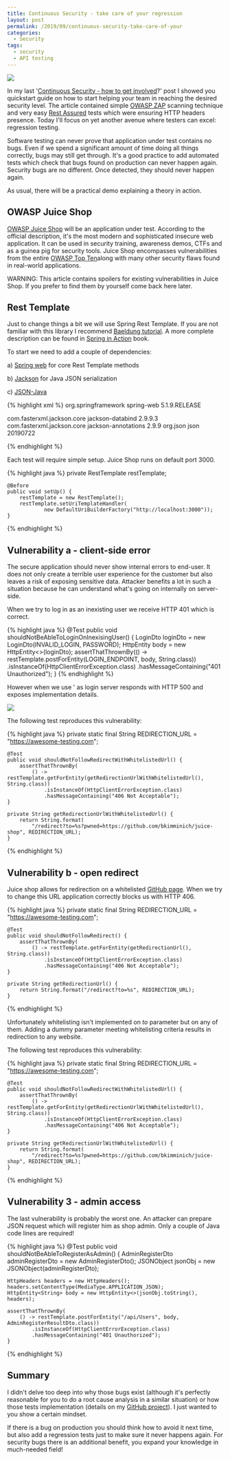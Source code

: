 ```yaml
---
title: Continuous Security - take care of your regression
layout: post
permalink: /2019/09/continuous-security-take-care-of-your
categories:
  - Security
tags:
  - security
  - API testing 
---
```


![](/images/blog/photo-1519575706483-221027bfbb31.jpeg)

In my last '[Continuous Security - how to get involved](https://www.awesome-testing.com/2019/08/continuous-security-how-to-get-involved.html)?' post I showed you quickstart guide on how to start helping your team in reaching the desired security level. The article contained simple [OWASP ZAP](https://www.awesome-testing.com/2018/12/continuous-security-with-owasp-zap.html) scanning technique and very easy [Rest Assured](https://www.awesome-testing.com/2016/07/restful-api-testing-with-rest-assured-1.html) tests which were ensuring HTTP headers presence. Today I'll focus on yet another avenue where testers can excel: regression testing.

Software testing can never prove that application under test contains no bugs. Even if we spend a significant amount of time doing all things correctly, bugs may still get through. It's a good practice to add automated tests which check that bugs found on production can never happen again. Security bugs are no different. Once detected, they should never happen again.

As usual, there will be a practical demo explaining a theory in action.

## OWASP Juice Shop

[OWASP Juice Shop](https://www.owasp.org/index.php/OWASP_Juice_Shop_Project) will be an application under test. According to the official description, it's the most modern and sophisticated insecure web application. It can be used in security training, awareness demos, CTFs and as a guinea pig for security tools. Juice Shop encompasses vulnerabilities from the entire [OWASP Top Ten](https://www.owasp.org/index.php/OWASP_Top_Ten)along with many other security flaws found in real-world applications.

WARNING: This article contains spoilers for existing vulnerabilities in Juice Shop. If you prefer to find them by yourself come back here later.

## Rest Template

Just to change things a bit we will use Spring Rest Template. If you are not familiar with this library I recommend [Baeldung tutorial](https://www.baeldung.com/rest-template). A more complete description can be found in [Spring in Action](https://www.amazon.com/Spring-Action-Craig-Walls/dp/1617294942) book.

To start we need to add a couple of dependencies:

a) [Spring web](https://docs.spring.io/spring/docs/5.1.9.RELEASE/spring-framework-reference/integration.html#rest-client-access) for core Rest Template methods

b) [Jackson](https://github.com/FasterXML/jackson) for Java JSON serialization

c) [JSON-Java](https://github.com/stleary/JSON-java)

{% highlight xml %}
<dependency>
    <groupId>org.springframework</groupId>
    <artifactId>spring-web</artifactId>
    <version>5.1.9.RELEASE</version>
</dependency>

<dependency>
    <groupId>com.fasterxml.jackson.core</groupId>
    <artifactId>jackson-databind</artifactId>
    <version>2.9.9.3</version>
</dependency>

<dependency>
    <groupId>com.fasterxml.jackson.core</groupId>
    <artifactId>jackson-annotations</artifactId>
    <version>2.9.9</version>
</dependency>

<dependency>
    <groupId>org.json</groupId>
    <artifactId>json</artifactId>
    <version>20190722</version>
</dependency>

{% endhighlight %}

Each test will require simple setup. Juice Shop runs on default port 3000.

{% highlight java %}
private RestTemplate restTemplate;

    @Before
    public void setUp() {
        restTemplate = new RestTemplate();
        restTemplate.setUriTemplateHandler(
                new DefaultUriBuilderFactory("http://localhost:3000"));
    }

{% endhighlight %}

## Vulnerability a - client-side error

The secure application should never show internal errors to end-user. It does not only create a terrible user experience for the customer but also leaves a risk of exposing sensitive data. Attacker benefits a lot in such a situation because he can understand what's going on internally on server-side.

When we try to log in as an inexisting user we receive HTTP 401 which is correct.

{% highlight java %}
@Test
public void shouldNotBeAbleToLoginOnInexisingUser() {
    LoginDto loginDto = new LoginDto(INVALID_LOGIN, PASSWORD);
    HttpEntity<LoginDto> body = new HttpEntity<>(loginDto);
    assertThatThrownBy(() -> restTemplate.postForEntity(LOGIN_ENDPOINT, body, String.class))
        .isInstanceOf(HttpClientErrorException.class)
        .hasMessageContaining("401 Unauthorized");
}
{% endhighlight %} 

However when we use ' as login server responds with HTTP 500 and exposes implementation details.

![](/images/blog/error_js-console.png)

The following test reproduces this vulnerability:

{% highlight java %}
private static final String REDIRECTION_URL = "https://awesome-testing.com";

    @Test
    public void shouldNotFollowRedirectWithWhitelistedUrl() {
        assertThatThrownBy(
            () -> restTemplate.getForEntity(getRedirectionUrlWithWhitelistedUrl(), String.class))
                .isInstanceOf(HttpClientErrorException.class)
                .hasMessageContaining("406 Not Acceptable");
    }

    private String getRedirectionUrlWithWhitelistedUrl() {
        return String.format(
            "/redirect?to=%s?pwned=https://github.com/bkimminich/juice-shop", REDIRECTION_URL);
    }

{% endhighlight %}

## Vulnerability b - open redirect

Juice shop allows for redirection on a whitelisted [GitHub page](https://github.com/bkimminich/juice-shop). When we try to change this URL application correctly blocks us with HTTP 406.

{% highlight java %}
private static final String REDIRECTION_URL = "https://awesome-testing.com";

    @Test
    public void shouldNotFollowRedirect() {
        assertThatThrownBy(
            () -> restTemplate.getForEntity(getRedirectionUrl(), String.class))
                .isInstanceOf(HttpClientErrorException.class)
                .hasMessageContaining("406 Not Acceptable");
    }
    
    private String getRedirectionUrl() {
        return String.format("/redirect?to=%s", REDIRECTION_URL);
    }

{% endhighlight %}

Unfortunately whitelisting isn't implemented on _to_ parameter but on any of them. Adding a dummy parameter meeting whitelisting criteria results in redirection to any website.

The following test reproduces this vulnerability:

{% highlight java %}
private static final String REDIRECTION_URL = "https://awesome-testing.com";

    @Test
    public void shouldNotFollowRedirectWithWhitelistedUrl() {
        assertThatThrownBy(
            () -> restTemplate.getForEntity(getRedirectionUrlWithWhitelistedUrl(), String.class))
                .isInstanceOf(HttpClientErrorException.class)
                .hasMessageContaining("406 Not Acceptable");
    }

    private String getRedirectionUrlWithWhitelistedUrl() {
        return String.format(
            "/redirect?to=%s?pwned=https://github.com/bkimminich/juice-shop", REDIRECTION_URL);
    }

{% endhighlight %}

## Vulnerability 3 - admin access

The last vulnerability is probably the worst one. An attacker can prepare JSON request which will register him as shop admin. Only a couple of Java code lines are required!

{% highlight java %}
@Test
public void shouldNotBeAbleToRegisterAsAdmin() {
    AdminRegisterDto adminRegisterDto = new AdminRegisterDto();
    JSONObject jsonObj = new JSONObject(adminRegisterDto);

    HttpHeaders headers = new HttpHeaders();
    headers.setContentType(MediaType.APPLICATION_JSON);
    HttpEntity<String> body = new HttpEntity<>(jsonObj.toString(), headers);

    assertThatThrownBy(
        () -> restTemplate.postForEntity("/api/Users", body, AdminRegisterResultDto.class))
            .isInstanceOf(HttpClientErrorException.class)
            .hasMessageContaining("401 Unauthorized");
    }

{% endhighlight %}

## Summary

I didn't delve too deep into why those bugs exist (although it's perfectly reasonable for you to do a root cause analysis in a similar situation) or how those tests implementation (details on my [GitHub project](https://github.com/slawekradzyminski/AwesomeTesting)). I just wanted to you show a certain mindset.

If there is a bug on production you should think how to avoid it next time, but also add a regression tests just to make sure it never happens again. For security bugs there is an additional benefit, you expand your knowledge in much-needed field!
